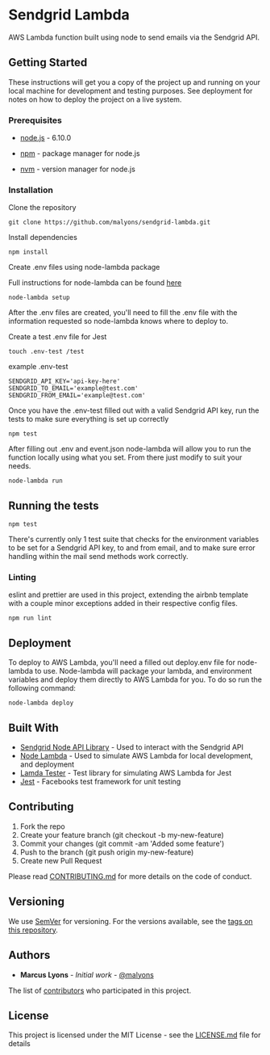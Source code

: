 # Sendgrid Lambda

AWS Lambda function built using node to send emails via the Sendgrid API.

## Getting Started

These instructions will get you a copy of the project up and running on your local machine for development and testing purposes. See deployment for notes on how to deploy the project on a live system.

### Prerequisites

* [node.js](https://nodejs.org/en/download/) - 6.10.0

* [npm](https://docs.npmjs.com/getting-started/installing-node) - package manager for node.js

* [nvm](https://github.com/creationix/nvm) - version manager for node.js

### Installation

Clone the repository

```
git clone https://github.com/malyons/sendgrid-lambda.git
```

Install dependencies

```
npm install
```

Create .env files using node-lambda package

Full instructions for node-lambda can be found [here](https://www.npmjs.com/package/node-lambda)

```
node-lambda setup
```

After the .env files are created, you'll need to fill the .env file with the information requested so node-lambda knows where to deploy to.

Create a test .env file for Jest

```
touch .env-test /test
```

example .env-test
```
SENDGRID_API_KEY='api-key-here'
SENDGRID_TO_EMAIL='example@test.com'
SENDGRID_FROM_EMAIL='example@test.com'
```

Once you have the .env-test filled out with a valid Sendgrid API key, run the tests to make sure everything is set up correctly

```
npm test
```

After filling out .env and event.json node-lambda will allow you to run the function locally using what you set. From there just modify to suit your needs.

```
node-lambda run
```

## Running the tests

```
npm test
```

There's currently only 1 test suite that checks for the environment variables to be set for a Sendgrid API key, to and from email, and to make sure error handling within the mail send methods work correctly.

### Linting

eslint and prettier are used in this project, extending the airbnb template with a couple minor exceptions added in their respective config files.

```
npm run lint
```

## Deployment

To deploy to AWS Lambda, you'll need a filled out deploy.env file for node-lambda to use. Node-lambda will package your lambda, and environment variables and deploy them directly to AWS Lambda for you. To do so run the following command:

```
node-lambda deploy
```

## Built With

* [Sendgrid Node API Library](https://github.com/sendgrid/sendgrid-nodejs) - Used to interact with the Sendgrid API
* [Node Lambda](https://www.npmjs.com/package/node-lambda) - Used to simulate AWS Lambda for local development, and deployment
* [Lamda Tester](https://github.com/vandium-io/lambda-tester) - Test library for simulating AWS Lambda for Jest
* [Jest](https://facebook.github.io/jest/) - Facebooks test framework for unit testing

## Contributing

1. Fork the repo
2. Create your feature branch (git checkout -b my-new-feature)
3. Commit your changes (git commit -am 'Added some feature')
4. Push to the branch (git push origin my-new-feature)
5. Create new Pull Request

Please read [CONTRIBUTING.md](https://github.com/malyons/sendgrid-lambda/blob/master/CONTRIBUTING.md) for more details on the code of conduct.

## Versioning

We use [SemVer](http://semver.org/) for versioning. For the versions available, see the [tags on this repository](https://github.com/malyons/sendgrid-lambda/tags).

## Authors

* **Marcus Lyons** - *Initial work* - [@malyons](https://github.com/malyons)

The list of [contributors](https://github.com/malyons/sendgrid-lambda/contributors) who participated in this project.

## License

This project is licensed under the MIT License - see the [LICENSE.md](LICENSE.md) file for details
